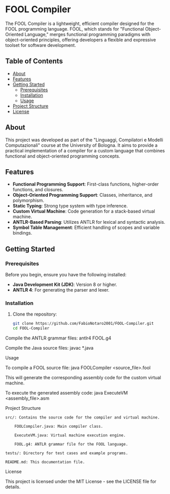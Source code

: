 # FOOL Compiler

The FOOL Compiler is a lightweight, efficient compiler designed for the FOOL programming language. FOOL, which stands for "Functional Object-Oriented Language," merges functional programming paradigms with object-oriented principles, offering developers a flexible and expressive toolset for software development.

## Table of Contents

- [About](#about)
- [Features](#features)
- [Getting Started](#getting-started)
  - [Prerequisites](#prerequisites)
  - [Installation](#installation)
  - [Usage](#usage)
- [Project Structure](#project-structure)
- [License](#license)

## About

This project was developed as part of the "Linguaggi, Compilatori e Modelli Computazionali" course at the University of Bologna. It aims to provide a practical implementation of a compiler for a custom language that combines functional and object-oriented programming concepts.

## Features

- **Functional Programming Support**: First-class functions, higher-order functions, and closures.
- **Object-Oriented Programming Support**: Classes, inheritance, and polymorphism.
- **Static Typing**: Strong type system with type inference.
- **Custom Virtual Machine**: Code generation for a stack-based virtual machine.
- **ANTLR-Based Parsing**: Utilizes ANTLR for lexical and syntactic analysis.
- **Symbol Table Management**: Efficient handling of scopes and variable bindings.

## Getting Started

### Prerequisites

Before you begin, ensure you have the following installed:

- **Java Development Kit (JDK)**: Version 8 or higher.
- **ANTLR 4**: For generating the parser and lexer.

### Installation

1. Clone the repository:

   ```bash
   git clone https://github.com/FabioNotaro2001/FOOL-Compiler.git
   cd FOOL-Compiler

Compile the ANTLR grammar files:
antlr4 FOOL.g4

Compile the Java source files:
javac *.java

Usage

To compile a FOOL source file:
java FOOLCompiler <source_file>.fool

This will generate the corresponding assembly code for the custom virtual machine.

To execute the generated assembly code:
java ExecuteVM <assembly_file>.asm

Project Structure

    src/: Contains the source code for the compiler and virtual machine.

        FOOLCompiler.java: Main compiler class.

        ExecuteVM.java: Virtual machine execution engine.

        FOOL.g4: ANTLR grammar file for the FOOL language.

    tests/: Directory for test cases and example programs.

    README.md: This documentation file.

License

This project is licensed under the MIT License - see the LICENSE file for details.

